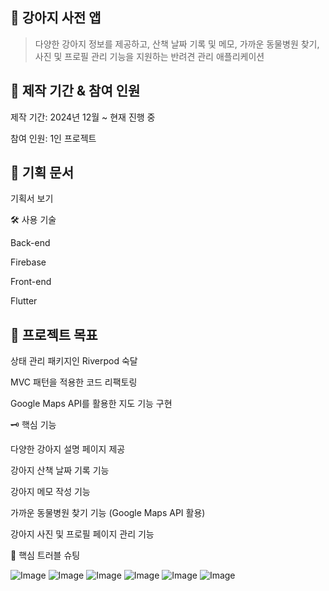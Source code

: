 🐶 강아지 사전 앱
---

>다양한 강아지 정보를 제공하고, 산책 날짜 기록 및 메모, 가까운 동물병원 찾기, 사진 및 프로필 관리 기능을 지원하는 반려견 관리 애플리케이션

📅 제작 기간 & 참여 인원
---
제작 기간: 2024년 12월 ~ 현재 진행 중

참여 인원: 1인 프로젝트

📜 기획 문서
---
기획서 보기

🛠 사용 기술

Back-end

Firebase

Front-end

Flutter

🎯 프로젝트 목표
---
상태 관리 패키지인 Riverpod 숙달

MVC 패턴을 적용한 코드 리팩토링

Google Maps API를 활용한 지도 기능 구현

🗝 핵심 기능

다양한 강아지 설명 페이지 제공

강아지 산책 날짜 기록 기능

강아지 메모 작성 기능

가까운 동물병원 찾기 기능 (Google Maps API 활용)

강아지 사진 및 프로필 페이지 관리 기능

🚧 핵심 트러블 슈팅

![Image](https://github.com/user-attachments/assets/ca5f80de-8361-4690-85fa-5d8c5739c3c3)
![Image](https://github.com/user-attachments/assets/795c7a93-5a46-4062-b07f-4bdee0d9f220)
![Image](https://github.com/user-attachments/assets/8554930a-24b9-4b48-a1dd-620e3054aa7f)
![Image](https://github.com/user-attachments/assets/b9247f22-bd33-407e-9b72-8bbc532363ac)
![Image](https://github.com/user-attachments/assets/59525af5-6fd8-4588-9015-6075a2a60776)
![Image](https://github.com/user-attachments/assets/d73ebc33-49ba-4f06-86c1-9ba21b529b12)

